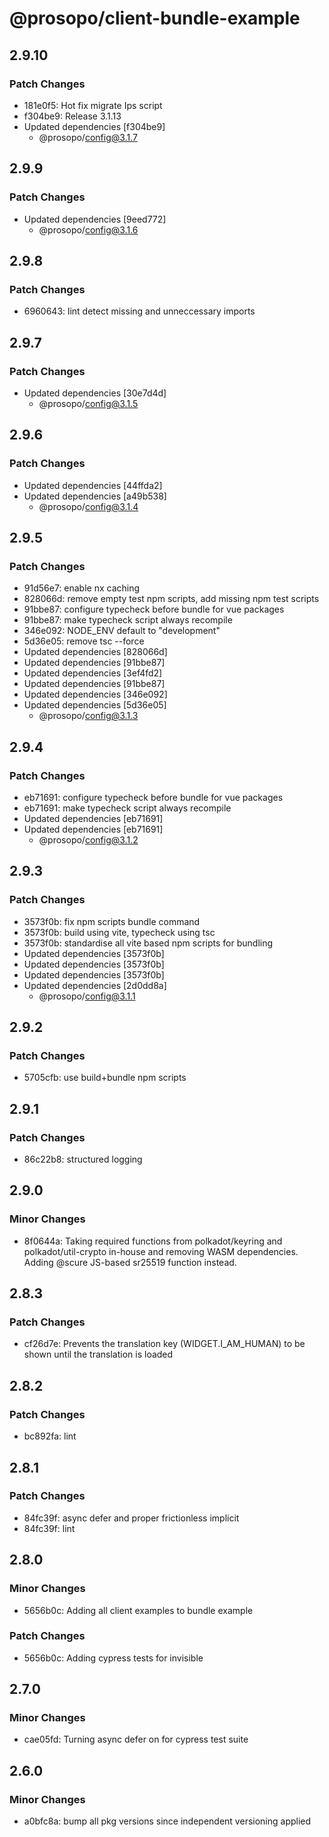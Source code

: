 # @prosopo/client-bundle-example

## 2.9.10
### Patch Changes

- 181e0f5: Hot fix migrate Ips script
- f304be9: Release 3.1.13
- Updated dependencies [f304be9]
  - @prosopo/config@3.1.7

## 2.9.9
### Patch Changes

- Updated dependencies [9eed772]
  - @prosopo/config@3.1.6

## 2.9.8
### Patch Changes

- 6960643: lint detect missing and unneccessary imports

## 2.9.7
### Patch Changes

- Updated dependencies [30e7d4d]
  - @prosopo/config@3.1.5

## 2.9.6
### Patch Changes

- Updated dependencies [44ffda2]
- Updated dependencies [a49b538]
  - @prosopo/config@3.1.4

## 2.9.5
### Patch Changes

- 91d56e7: enable nx caching
- 828066d: remove empty test npm scripts, add missing npm test scripts
- 91bbe87: configure typecheck before bundle for vue packages
- 91bbe87: make typecheck script always recompile
- 346e092: NODE_ENV default to "development"
- 5d36e05: remove tsc --force
- Updated dependencies [828066d]
- Updated dependencies [91bbe87]
- Updated dependencies [3ef4fd2]
- Updated dependencies [91bbe87]
- Updated dependencies [346e092]
- Updated dependencies [5d36e05]
  - @prosopo/config@3.1.3

## 2.9.4
### Patch Changes

- eb71691: configure typecheck before bundle for vue packages
- eb71691: make typecheck script always recompile
- Updated dependencies [eb71691]
- Updated dependencies [eb71691]
  - @prosopo/config@3.1.2

## 2.9.3
### Patch Changes

- 3573f0b: fix npm scripts bundle command
- 3573f0b: build using vite, typecheck using tsc
- 3573f0b: standardise all vite based npm scripts for bundling
- Updated dependencies [3573f0b]
- Updated dependencies [3573f0b]
- Updated dependencies [3573f0b]
- Updated dependencies [2d0dd8a]
  - @prosopo/config@3.1.1

## 2.9.2
### Patch Changes

- 5705cfb: use build+bundle npm scripts

## 2.9.1
### Patch Changes

- 86c22b8: structured logging

## 2.9.0
### Minor Changes

- 8f0644a: Taking required functions from polkadot/keyring and polkadot/util-crypto in-house and removing WASM dependencies. Adding @scure JS-based sr25519 function instead.

## 2.8.3
### Patch Changes

- cf26d7e: Prevents the translation key (WIDGET.I_AM_HUMAN) to be shown until the translation is loaded

## 2.8.2

### Patch Changes

- bc892fa: lint

## 2.8.1

### Patch Changes

- 84fc39f: async defer and proper frictionless implicit
- 84fc39f: lint

## 2.8.0

### Minor Changes

- 5656b0c: Adding all client examples to bundle example

### Patch Changes

- 5656b0c: Adding cypress tests for invisible

## 2.7.0

### Minor Changes

- cae05fd: Turning async defer on for cypress test suite

## 2.6.0

### Minor Changes

- a0bfc8a: bump all pkg versions since independent versioning applied
